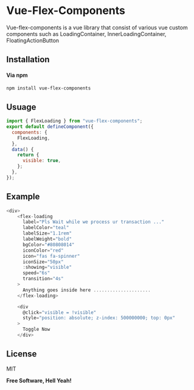 # Vue-Flex-Components

Vue-flex-components is a vue library that consist of various vue custom components such as LoadingContainer, InnerLoadingContainer, FloatingActionButton

## Installation
#### Via npm 

```sh
npm install vue-flex-components
```

## Usuage
```javascript
import { FlexLoading } from "vue-flex-components";
export default defineComponent({
  components: {
    FlexLoading,
  },
  data() {
    return {
      visible: true,
    };
  },
});

```


## Example
```javascript
<div>
    <flex-loading
      label="Pls Wait while we process ur transaction ..."
      labelColor="teal"
      labelSize="1.1rem"
      labelWeight="bold"
      bgColor="#80808014"
      iconColor="red"
      icon="fas fa-spinner"
      iconSize="50px"
      :showing="visible"
      speed="6s"
      transition="4s"
    >
      Anything goes inside here .....................
    </flex-loading>

    <div
      @click="visible = !visible"
      style="position: absolute; z-index: 500000000; top: 0px"
    >
      Toggle Now
    </div>
```

## License

MIT

**Free Software, Hell Yeah!**
